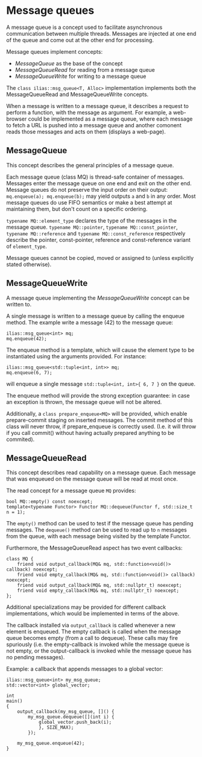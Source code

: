 Message queues
==============

A message queue is a concept used to facilitate asynchronous communication between multiple threads.  Messages are injected at one end of the queue and come out at the other end for processing.

Message queues implement concepts:
- *MessageQueue* as the base of the concept
- *MessageQueueRead* for reading from a message queue
- *MessageQueueWrite* for writing to a message queue

The ```class ilias::msg_queue<T, Alloc>``` implementation implements both the MessageQueueRead and MessageQueueWrite concepts.

When a message is written to a message queue, it describes a request to perform a function, with the message as argument.  For example, a web-browser could be implemented as a message queue, where each message to fetch a URL is pushed into a message queue and another comonent reads those messages and acts on them (displays a web-page).


MessageQueue
------------

This concept describes the general principles of a message queue.

Each message queue (class MQ) is thread-safe container of messages.  Messages enter the message queue on one end and exit on the other end.  Message queues do not preserve the input order on their output: ```mq.enqueue(a); mq.enqueue(b);``` may yield outputs ```a``` and ```b``` in any order.  Most message queues do use FIFO semantics or make a best attempt at maintaining them, but don't count on a specific ordering.

```typename MQ::element_type``` declares the type of the messages in the message queue.
```typename MQ::pointer```, ```typename MQ::const_pointer```, ```typename MQ::reference``` and ```typename MQ::const_reference``` respectively describe the pointer, const-pointer, reference and const-reference variant of ```element_type```.

Message queues cannot be copied, moved or assigned to (unless explicitly stated otherwise).


MessageQueueWrite
-----------------

A message queue implementing the *MessageQueueWrite* concept can be written to.

A single message is written to a message queue by calling the enqueue method.  The example write a message (42) to the message queue:

	ilias::msg_queue<int> mq;
	mq.enqueue(42);

The enqueue method is a template, which will cause the element type to be instantiated using the arguments provided.  For instance:

	ilias::msg_queue<std::tuple<int, int>> mq;
	mq.enqueue(6, 7);

will enqueue a single message ```std::tuple<int, int>{ 6, 7 }``` on the queue.

The enqueue method will provide the strong exception guarantee: in case an exception is thrown, the message queue will not be altered.

Additionally, a ```class prepare_enqueue<MQ>``` will be provided, which enable prepare-commit staging on inserted messages.  The commit method of this class will never throw, if prepare_enqueue is correctly used.  (I.e. it will throw if you call commit() without having actually prepared anything to be commited).


MessageQueueRead
----------------

This concept describes read capability on a message queue.  Each message that was enqueued on the message queue will be read at most once.

The read concept for a message queue ```MQ``` provides:

	bool MQ::empty() const noexcept;
	template<typename Functor> Functor MQ::dequeue(Functor f, std::size_t n = 1);

The ```empty()``` method can be used to test if the message queue has pending messages.  The ```dequeue()``` method can be used to read up to ```n``` messages from the queue, with each message being visited by the template Functor.

Furthermore, the MessageQueueRead aspect has two event callbacks:

	class MQ {
		friend void output_callback(MQ& mq, std::function<void()> callback) noexcept;
		friend void empty_callback(MQ& mq, std::function<void()> callback) noexcept;
		friend void output_callback(MQ& mq, std::nullptr_t) noexcept;
		friend void empty_callback(MQ& mq, std::nullptr_t) noexcept;
	};

Additional specializations may be provided for different callback implementations, which would be implemented in terms of the above.

The callback installed via ```output_callback``` is called whenever a new element is enqueued.  The empty callback is called when the message queue becomes empty (from a call to dequeue).  These calls may fire spuriously (i.e. the empty-callback is invoked while the message queue is not empty, or the output-callback is invoked while the message queue has no pending messages).

Example: a callback that appends messages to a global vector:

	ilias::msg_queue<int> my_msg_queue;
	std::vector<int> global_vector;

	int
	main()
	{
		output_callback(my_msg_queue, []() {
			my_msg_queue.dequeue([](int i) {
				global_vector.push_back(i);
			    }, SIZE_MAX);
		    });

		my_msg_queue.enqueue(42);
	}
